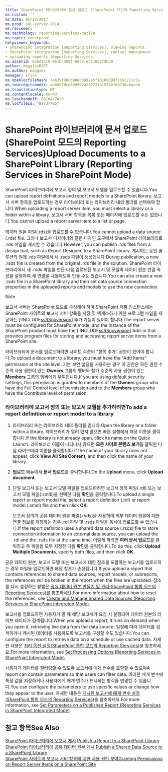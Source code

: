 ```yaml
---
title: SharePoint 라이브러리에 문서 업로드 (SharePoint 모드의 Reporting Services) | Microsoft Docs
ms.custom: ''
ms.date: 06/13/2017
ms.prod: sql-server-2014
ms.reviewer: ''
ms.technology: reporting-services-native
ms.topic: conceptual
helpviewer_keywords:
- SharePoint integration [Reporting Services], viewing reports
- SharePoint integration [Reporting Services], content management
- uploading reports [Reporting Services]
ms.assetid: 93bd1b19-061b-409f-8dc2-ec416b2f4b39
author: maggiesMSFT
ms.author: maggies
manager: kfile
ms.openlocfilehash: 74b39f90cd90dc8a92a5f10168d98f165c211c51
ms.sourcegitcommit: ad4d92dce894592a259721a1571b1d8736abacdb
ms.translationtype: MT
ms.contentlocale: ko-KR
ms.lasthandoff: 08/04/2020
ms.locfileid: "87737785"
---
```

# <a name="upload-documents-to-a-sharepoint-library-reporting-services-in-sharepoint-mode"></a><span data-ttu-id="7ce21-102">SharePoint 라이브러리에 문서 업로드(SharePoint 모드의 Reporting Services)</span><span class="sxs-lookup"><span data-stu-id="7ce21-102">Upload Documents to a SharePoint Library (Reporting Services in SharePoint Mode)</span></span>
  <span data-ttu-id="7ce21-103">SharePoint 라이브러리에 보고서 정의 및 보고서 모델을 업로드할 수 있습니다.</span><span class="sxs-lookup"><span data-stu-id="7ce21-103">You can upload report definitions and report models to a SharePoint library.</span></span> <span data-ttu-id="7ce21-104">보고서 서버 항목을 업로드하는 경우 라이브러리 또는 라이브러리 내의 폴더를 선택해야 합니다.</span><span class="sxs-lookup"><span data-stu-id="7ce21-104">When uploading a report server item, you must select a library or a folder within a library.</span></span> <span data-ttu-id="7ce21-105">보고서 서버 항목을 목록 또는 페이지에 업로드할 수는 없습니다.</span><span class="sxs-lookup"><span data-stu-id="7ce21-105">You cannot upload a report server item to a list or page.</span></span>  
  
 <span data-ttu-id="7ce21-106">데이터 원본 파일(.rds)을 업로드할 수 없습니다.</span><span class="sxs-lookup"><span data-stu-id="7ce21-106">You cannot upload a data source (.rds) file.</span></span> <span data-ttu-id="7ce21-107">그러나 보고서 디자이너와 같은 디자인 도구에서 SharePoint 라이브러리로 .rds 파일을 게시할 수 있습니다.</span><span class="sxs-lookup"><span data-stu-id="7ce21-107">However, you can publish .rds files from a design tool, such as Report Designer, to a SharePoint library.</span></span> <span data-ttu-id="7ce21-108">게시하는 동안 솔루션의 원래 .rds 파일에서 새 .rsds 파일이 생성됩니다.</span><span class="sxs-lookup"><span data-stu-id="7ce21-108">During publication, a new .rsds file is created from the original .rds file in the solution.</span></span> <span data-ttu-id="7ce21-109">SharePoint 라이브러리에서 새 .rsds 파일을 만든 다음 업로드된 보고서 및 모델의 데이터 원본 연결 속성을 설정하여 새 연결을 사용하도록 만들 수도 있습니다.</span><span class="sxs-lookup"><span data-stu-id="7ce21-109">You can also create a new .rsds file in a SharePoint library and then set data source connection properties in the uploaded reports and models to use the new connection.</span></span>  
  
> [!NOTE]  
>  <span data-ttu-id="7ce21-110">보고서 서버는 SharePoint 모드로 구성해야 하며 SharePoint 제품 인스턴스에는 SharePoint 사이트의 보고서 서버 항목을 저장 및 액세스하기 위한 프로그램 파일을 제공하는 [!INCLUDE[ssRSnoversion](../includes/ssrsnoversion-md.md)] 추가 기능이 있어야 합니다.</span><span class="sxs-lookup"><span data-stu-id="7ce21-110">The report server must be configured for SharePoint mode, and the instance of the SharePoint product must have the [!INCLUDE[ssRSnoversion](../includes/ssrsnoversion-md.md)] Add-in that provides program files for storing and accessing report server items from a SharePoint site.</span></span>  
  
 <span data-ttu-id="7ce21-111">라이브러리에 문서를 업로드하려면 사이트 수준의 "항목 추가" 권한이 있어야 합니다.</span><span class="sxs-lookup"><span data-stu-id="7ce21-111">To upload a document to a library, you must have the "Add Items" permission at the site level.</span></span> <span data-ttu-id="7ce21-112">기본 보안 설정을 사용하는 경우 이 권한은 모든 권한 수준의 사용 권한이 있는 **Owners** 그룹의 멤버와 참가 수준의 사용 권한이 있는 **Members** 그룹의 멤버에게 부여됩니다.</span><span class="sxs-lookup"><span data-stu-id="7ce21-112">If you are using default security settings, this permission is granted to members of the **Owners** group who have the Full Control level of permission and to the **Members** group who have the Contribute level of permission.</span></span>  
  
### <a name="to-add-a-report-definition-or-report-model-to-a-library"></a><span data-ttu-id="7ce21-113">라이브러리에 보고서 정의 또는 보고서 모델을 추가하려면</span><span class="sxs-lookup"><span data-stu-id="7ce21-113">To add a report definition or report model to a library</span></span>  
  
1.  <span data-ttu-id="7ce21-114">라이브러리 또는 라이브러리 내의 폴더를 엽니다.</span><span class="sxs-lookup"><span data-stu-id="7ce21-114">Open the library or a folder within a library.</span></span> <span data-ttu-id="7ce21-115">라이브러리가 열려 있지 않으면 빠른 실행에서 해당 이름을 클릭합니다.</span><span class="sxs-lookup"><span data-stu-id="7ce21-115">If the library is not already open, click its name on the Quick Launch.</span></span> <span data-ttu-id="7ce21-116">라이브러리 이름이 나타나지 않으면 **모든 사이트 콘텐츠 보기**를 클릭한 다음 라이브러리 이름을 클릭합니다.</span><span class="sxs-lookup"><span data-stu-id="7ce21-116">If the name of your library does not appear, click **View All Site Content**, and then click the name of your library.</span></span>  
  
2.  <span data-ttu-id="7ce21-117">**업로드** 메뉴에서 **문서 업로드**를 클릭합니다.</span><span class="sxs-lookup"><span data-stu-id="7ce21-117">On the **Upload** menu, click **Upload document**.</span></span>  
  
3.  <span data-ttu-id="7ce21-118">단일 보고서 또는 보고서 모델 파일을 업로드하려면 보고서 정의 파일(.rdl) 또는 보고서 모델 파일(.smdl)을 선택한 다음 **확인**을 클릭합니다.</span><span class="sxs-lookup"><span data-stu-id="7ce21-118">To upload a single report or report model file, select a report definition (.rdl) or report model (.smdl) file and then click **OK**.</span></span>  
  
     <span data-ttu-id="7ce21-119">보고서 정의가 공유 데이터 원본 파일(.rsds)을 사용하여 외부 데이터 원본에 대한 연결 정보를 저장하는 경우 .rdl 파일 및 .rsds 파일을 동시에 업로드할 수 있습니다.</span><span class="sxs-lookup"><span data-stu-id="7ce21-119">If the report definition uses a shared data source (.rsds) file to store connection information to an external data source, you can upload the .rdl and the .rsds file at the same time.</span></span> <span data-ttu-id="7ce21-120">이렇게 하려면 **여러 문서 업로드**를 클릭하고 두 파일을 모두 지정한 다음 **확인**을 클릭합니다.</span><span class="sxs-lookup"><span data-stu-id="7ce21-120">To do this, click **Upload Multiple Documents**, specify both files, and then click **OK**.</span></span>  
  
 <span data-ttu-id="7ce21-121">공유 데이터 원본, 보고서 모델 또는 보고서에 대한 참조를 포함하는 보고서를 업로드하는 경우 파일을 업로드하면 해당 참조가 손상됩니다.</span><span class="sxs-lookup"><span data-stu-id="7ce21-121">If you upload a report that contains references to shared data sources, report models, or subreports, the references will be broken in the report when the files are uploaded.</span></span> <span data-ttu-id="7ce21-122">참조를 다시 설정하는 방법은 [공유 데이터 원본 만들기 및 관리&#40;SharePoint 통합 모드의 Reporting Services&#41;](../../2014/reporting-services/create-manage-shared-data-sources-reporting-services-sharepoint-integrated-mode.md)를 참조하세요.</span><span class="sxs-lookup"><span data-stu-id="7ce21-122">For more information about how to reset the references, see [Create and Manage Shared Data Sources &#40;Reporting Services in SharePoint Integrated Mode&#41;](../../2014/reporting-services/create-manage-shared-data-sources-reporting-services-sharepoint-integrated-mode.md).</span></span>  
  
 <span data-ttu-id="7ce21-123">보고서를 업로드하면 사용자가 열 때 해당 보고서가 요청 시 실행되어 데이터 원본의 라이브 데이터가 검색됩니다.</span><span class="sxs-lookup"><span data-stu-id="7ce21-123">When you upload a report, it runs on demand when you open it, retrieving live data from the data source.</span></span> <span data-ttu-id="7ce21-124">일정에 따라 데이터를 검색하거나 캐시된 데이터를 사용하도록 보고서를 구성할 수도 있습니다.</span><span class="sxs-lookup"><span data-stu-id="7ce21-124">You can configure the report to retrieve data on a schedule or use cached data.</span></span> <span data-ttu-id="7ce21-125">자세한 내용은 [처리 옵션 설정&#40;SharePoint 통합 모드의 Reporting Services&#41;](../../2014/reporting-services/set-processing-options-reporting-services-in-sharepoint-integrated-mode.md)을 참조하세요.</span><span class="sxs-lookup"><span data-stu-id="7ce21-125">For more information, see [Set Processing Options &#40;Reporting Services in SharePoint Integrated Mode&#41;](../../2014/reporting-services/set-processing-options-reporting-services-in-sharepoint-integrated-mode.md).</span></span>  
  
 <span data-ttu-id="7ce21-126">사용자가 데이터를 필터링할 수 있도록 보고서에 매개 변수를 포함할 수 있으며</span><span class="sxs-lookup"><span data-stu-id="7ce21-126">A report can contain parameters so that users can filter data.</span></span> <span data-ttu-id="7ce21-127">이러한 매개 변수에 특정 값을 지정하거나 사용자에게 매개 변수가 표시되는 방식을 변경할 수 있습니다.</span><span class="sxs-lookup"><span data-stu-id="7ce21-127">You can configure the parameters to use specific values or change how they appear to the user.</span></span> <span data-ttu-id="7ce21-128">자세한 내용은 [게시된 보고서에 매개 변수 설정&#40;SharePoint 통합 모드의 Reporting Services&#41;](report-design/set-parameters-on-a-published-report-sharepoint-integrated-mode.md)을 참조하세요.</span><span class="sxs-lookup"><span data-stu-id="7ce21-128">For more information, see [Set Parameters on a Published Report &#40;Reporting Services in SharePoint Integrated Mode&#41;](report-design/set-parameters-on-a-published-report-sharepoint-integrated-mode.md).</span></span>  
  
## <a name="see-also"></a><span data-ttu-id="7ce21-129">참고 항목</span><span class="sxs-lookup"><span data-stu-id="7ce21-129">See Also</span></span>  
 <span data-ttu-id="7ce21-130">[SharePoint 라이브러리에 보고서 게시](reports/publish-a-report-to-a-sharepoint-library.md) </span><span class="sxs-lookup"><span data-stu-id="7ce21-130">[Publish a Report to a SharePoint Library](reports/publish-a-report-to-a-sharepoint-library.md) </span></span>  
 <span data-ttu-id="7ce21-131">[SharePoint 라이브러리에 공유 데이터 원본 게시](reports/publish-a-shared-data-source-to-a-sharepoint-library.md) </span><span class="sxs-lookup"><span data-stu-id="7ce21-131">[Publish a Shared Data Source to a SharePoint Library](reports/publish-a-shared-data-source-to-a-sharepoint-library.md) </span></span>  
 [<span data-ttu-id="7ce21-132">SharePoint 사이트의 보고서 서버 항목에 대한 사용 권한 부여</span><span class="sxs-lookup"><span data-stu-id="7ce21-132">Granting Permissions on Report Server Items on a SharePoint Site</span></span>](security/granting-permissions-on-report-server-items-on-a-sharepoint-site.md)  
  
  
